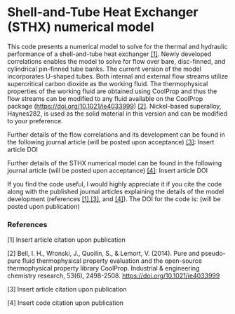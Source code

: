 # Shell-and-Tube Heat Exchanger (STHX) numerical model

This code presents a numerical model to solve for the thermal and hydraulic performance of a shell-and-tube heat exchanger [[1]](#1). 
Newly developed correlations enables the model to solve for flow over bare, disc-finned, and cylindrical pin-finned tube banks. 
The current version of the model incorporates U-shaped tubes. 
Both internal and external flow streams utilize supercritical carbon dioxide as the working fluid. 
The thermophysical properties of the working fluid are obtained using CoolProp and thus the flow streams can be modified to any fluid available on the CoolProp package (https://doi.org/10.1021/ie4033999) [[2]](#2). 
Nickel-based superalloy, Haynes282, is used as the solid material in this version and can be modified to your preference. 

Further details of the flow correlations and its development can be found in the following journal article (will be posted upon acceptance) [[3]](#3): 
Insert article DOI

Further details of the STHX numerical model can be found in the following journal article (will be posted upon acceptance) [[4]](#4): 
Insert article DOI

If you find the code useful, I would highly appreciate it if you cite the code along with the published journal articles explaining the details of the model development (references [[1]](#1),[[3]](#3), and [[4]](#4)). 
The DOI for the code is: (will be posted upon publication)

### References
<a id="1">[1]</a> 
Insert article citation upon publication

<a id="2">[2]</a> 
Bell, I. H., Wronski, J., Quoilin, S., & Lemort, V. (2014). 
Pure and pseudo-pure fluid thermophysical property evaluation and the open-source thermophysical property library CoolProp. 
Industrial & engineering chemistry research, 53(6), 2498-2508. 
https://doi.org/10.1021/ie4033999

<a id="3">[3]</a> 
Insert article citation upon publication

<a id="4">[4]</a> 
Insert code citation upon publication
